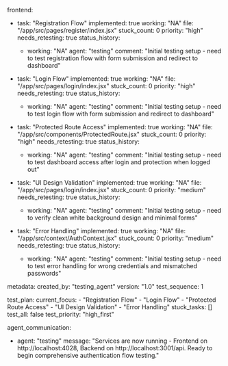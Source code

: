 frontend:
  - task: "Registration Flow"
    implemented: true
    working: "NA"
    file: "/app/src/pages/register/index.jsx"
    stuck_count: 0
    priority: "high"
    needs_retesting: true
    status_history:
      - working: "NA"
        agent: "testing"
        comment: "Initial testing setup - need to test registration flow with form submission and redirect to dashboard"

  - task: "Login Flow"
    implemented: true
    working: "NA"
    file: "/app/src/pages/login/index.jsx"
    stuck_count: 0
    priority: "high"
    needs_retesting: true
    status_history:
      - working: "NA"
        agent: "testing"
        comment: "Initial testing setup - need to test login flow with form submission and redirect to dashboard"

  - task: "Protected Route Access"
    implemented: true
    working: "NA"
    file: "/app/src/components/ProtectedRoute.jsx"
    stuck_count: 0
    priority: "high"
    needs_retesting: true
    status_history:
      - working: "NA"
        agent: "testing"
        comment: "Initial testing setup - need to test dashboard access after login and protection when logged out"

  - task: "UI Design Validation"
    implemented: true
    working: "NA"
    file: "/app/src/pages/login/index.jsx"
    stuck_count: 0
    priority: "medium"
    needs_retesting: true
    status_history:
      - working: "NA"
        agent: "testing"
        comment: "Initial testing setup - need to verify clean white background design and minimal forms"

  - task: "Error Handling"
    implemented: true
    working: "NA"
    file: "/app/src/context/AuthContext.jsx"
    stuck_count: 0
    priority: "medium"
    needs_retesting: true
    status_history:
      - working: "NA"
        agent: "testing"
        comment: "Initial testing setup - need to test error handling for wrong credentials and mismatched passwords"

metadata:
  created_by: "testing_agent"
  version: "1.0"
  test_sequence: 1

test_plan:
  current_focus:
    - "Registration Flow"
    - "Login Flow"
    - "Protected Route Access"
    - "UI Design Validation"
    - "Error Handling"
  stuck_tasks: []
  test_all: false
  test_priority: "high_first"

agent_communication:
  - agent: "testing"
    message: "Services are now running - Frontend on http://localhost:4028, Backend on http://localhost:3001/api. Ready to begin comprehensive authentication flow testing."